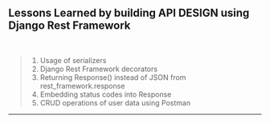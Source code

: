 ## Lessons Learned by building API DESIGN using Django Rest Framework

<br>

> 1. Usage of serializers
> 2. Django Rest Framework decorators
> 3. Returning Response() instead of JSON from rest_framework.response
> 4. Embedding status codes into Response
> 5. CRUD operations of user data using Postman

---
